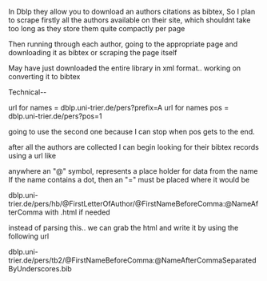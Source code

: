 In Dblp they allow you to download an authors citations as bibtex,
So I plan to scrape firstly all the authors available on their site,
which shouldnt take too long as they store them quite compactly per page

Then running through each author, going to the appropriate page and downloading it as bibtex or scraping the page itself

May have just downloaded the entire library in xml format.. working on converting it to bibtex

Technical--

url for names = dblp.uni-trier.de/pers?prefix=A
url for names pos = dblp.uni-trier.de/pers?pos=1

going to use the second one because I can stop when pos gets to the end.

after all the authors are collected I can begin looking for their bibtex records using a url like

anywhere an "@" symbol, represents a place holder for data from the name
If the name contains a dot, then an "=" must be placed where it would be

dblp.uni-trier.de/pers/hb/@FirstLetterOfAuthor/@FirstNameBeforeComma:@NameAfterComma  with .html if needed

instead of parsing this.. we can grab the html and write it by using the following url

dblp.uni-trier.de/pers/tb2/@FirstNameBeforeComma:@NameAfterCommaSeparatedByUnderscores.bib
